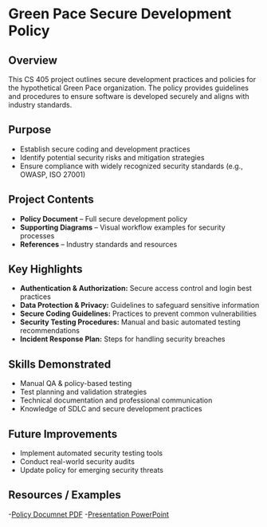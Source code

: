 # Green Pace Secure Development Policy

## Overview
This CS 405 project outlines secure development practices and policies for the hypothetical Green Pace organization. The policy provides guidelines and procedures to ensure software is developed securely and aligns with industry standards.

## Purpose
- Establish secure coding and development practices  
- Identify potential security risks and mitigation strategies  
- Ensure compliance with widely recognized security standards (e.g., OWASP, ISO 27001)  

## Project Contents
- **Policy Document** – Full secure development policy  
- **Supporting Diagrams** – Visual workflow examples for security processes  
- **References** – Industry standards and resources  

## Key Highlights
- **Authentication & Authorization:** Secure access control and login best practices  
- **Data Protection & Privacy:** Guidelines to safeguard sensitive information  
- **Secure Coding Guidelines:** Practices to prevent common vulnerabilities  
- **Security Testing Procedures:** Manual and basic automated testing recommendations  
- **Incident Response Plan:** Steps for handling security breaches  

## Skills Demonstrated
- Manual QA & policy-based testing  
- Test planning and validation strategies  
- Technical documentation and professional communication  
- Knowledge of SDLC and secure development practices  

## Future Improvements
- Implement automated security testing tools  
- Conduct real-world security audits  
- Update policy for emerging security threats  

## Resources / Examples
-[Policy Documnet PDF](GreenPace_Secure_Development_Policy.docx)
-[Presentation PowerPoint](CS405_Project_Two_Presentation_Template.pptx)
